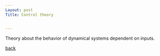 ```yaml
---
Layout: post
Title: Control theory


---
```



Theory about the behavior of dynamical systems dependent on inputs. 

[back](./glossary.html)
